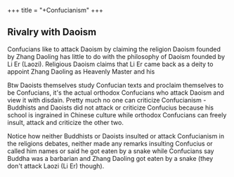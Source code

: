 +++
title = "+Confucianism"
+++

## Rivalry with Daoism
Confucians like to attack Daoism by claiming the religion Daoism founded by Zhang Daoling has little to do with the philosophy of Daoism founded by Li Er (Laozi). Religious Daoism claims that Li Er came back as a deity to appoint Zhang Daoling as Heavenly Master and his

Btw Daoists themselves study Confucian texts and proclaim themselves to be Confucians, it's the actual orthodox Confucians who attack Daoism and view it with disdain. Pretty much no one can criticize Confucianism - Buddhists and Daoists did not attack or criticize Confucius because his school is ingrained in Chinese culture while orthodox Confucians can freely insult, attack and criticize the other two.

Notice how neither Buddhists or Daoists insulted or attack Confucianism in the religions debates, neither made any remarks insulting Confucius or called him names or said he got eaten by a snake while Confucians say Buddha was a barbarian and Zhang Daoling got eaten by a snake (they don't attack Laozi (Li Er) though).


